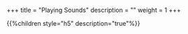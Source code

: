 +++
title = "Playing Sounds"
description = ""
weight = 1
+++

{{%children style="h5" description="true"%}}
